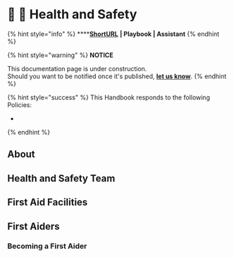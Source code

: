 # 📓 🚧 Health and Safety

{% hint style="info" %}
****[**ShortURL**](http://tiof.click/TIOFHBIntern) **| Playbook | Assistant**
{% endhint %}



{% hint style="warning" %}
**NOTICE**

This documentation page is under construction.\
Should you want to be notified once it's published, [**let us know**](https://tiof.click/TIOFTarianUpdatesService).
{% endhint %}



{% hint style="success" %}
This Handbook responds to the following Policies:

*
{% endhint %}



## About





## Health and Safety Team





## First Aid Facilities



## First Aiders



### Becoming a First Aider



